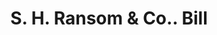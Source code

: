 ---
doi: 10.7916/D8HT41D8
date_other: '1860'
date_other_textual: 1860-1869
form: printed ephemera
genre:
- Invoices
name:
- S. H. Ransom & Co.
object_in_context_url: https://biggert.cul.columbia.edu/items/view/ave_biggert_00839
subject_hierarchical_geographic:
- Albany, New York, United States
subject_name:
- S. H. Ransom & Co.
title: S. H. Ransom & Co.. Bill
sort_title: S. H. Ransom & Co.. Bill
call_number: ave_biggert_00839
coordinates:
- 42.652499999999996,-73.75722222222223
pid: ave_biggert_00839
identifiers: ave_biggert_00839
permalink: /biggert/ave_biggert_00839/
layout: iiif-image-page
---